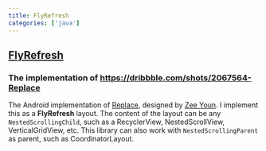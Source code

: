 ```yaml
---
title: FlyRefresh
categories: ['java']
---
```

## [FlyRefresh](https://github.com/race604/FlyRefresh)

### The implementation of https://dribbble.com/shots/2067564-Replace

The Android implementation of [Replace](https://dribbble.com/shots/2067564-Replace), designed by [Zee Youn](https://dribbble.com/zeeyoung).
I implement this as a **FlyRefresh** layout. The content of the layout can be any `NestedScrollingChild`, such as a RecyclerView, NestedScrollView, VerticalGridView, etc.
This library can also work with `NestedScrollingParent` as parent, such as CoordinatorLayout.
